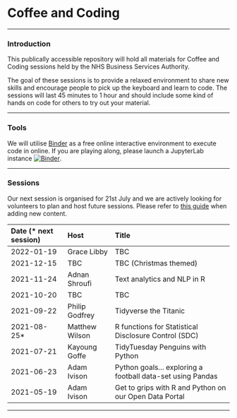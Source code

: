 # Coffee and Coding

---

### Introduction

This publically accessible repository will hold all materials for Coffee and Coding sessions held by the NHS Business Services Authority.

The goal of these sessions is to provide a relaxed environment to share new skills and encourage people to pick up the keyboard and learn to code. The sessions will last 45 minutes to 1 hour and should include some kind of hands on code for others to try out your material.

---

### Tools

We will utilise [Binder](https://mybinder.org/v2/gh/sfdsa/HEAD) as a free online interactive environment to execute code in online. If you are playing along, please launch a JupyterLab instance [![Binder](https://mybinder.org/badge_logo.svg)](https://mybinder.org/v2/gl/nhsbsa%2Finsight%2Fshared%2Fcoffee-and-coding/master?urlpath=lab).

---

### Sessions

Our next session is organised for 21st July and we are actively looking for volunteers to plan and host future sessions. Please refer to [this guide](CONTRIBUTING.md) when adding new content.

| Date (* next session) | Host            | Title                                                      |
| :-------------------- | :-------------- | :--------------------------------------------------------- | 
| 2022-01-19            | Grace Libby     | TBC                                                        |
| 2021-12-15            | TBC             | TBC (Christmas themed)                                     |
| 2021-11-24            | Adnan Shroufi   | Text analytics and NLP in R                                |
| 2021-10-20            | TBC             | TBC                                                        |
| 2021-09-22            | Philip Godfrey  | Tidyverse the Titanic                                      |
| 2021-08-25*           | Matthew Wilson  | R functions for Statistical Disclosure Control (SDC)       |
| 2021-07-21            | Kayoung Goffe   | TidyTuesday Penguins with Python                           |
| 2021-06-23            | Adam Ivison     | Python goals... exploring a football data-set using Pandas |
| 2021-05-19            | Adam Ivison     | Get to grips with R and Python on our Open Data Portal     |

---
